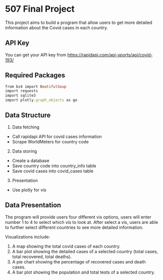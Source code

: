 # 507 Final Project
This project aims to build a program that allow users to get more detailed information about the Covid cases in each country. 

## API Key
You can get your API key from https://rapidapi.com/api-sports/api/covid-193/

## Required Packages 
```ruby
from bs4 import BeatifulSoup
import requests
import sqlite3
import plotly.graph_objects as go
```

## Data Structure 
1. Data fetching
* Call rapidapi API for covid cases information
* Scrape WorldMeters for country code
2. Data storing
* Create a database
* Save country code into country_info table
* Save covid cases into covid_cases table
3. Presentation 
* Use plotly for vis

## Data Presentation 
The program will provide users four different vis options, users will enter number 1 to 4 to select which vis to look at. After select a vis, users are able to further select different countries to see more detailed information. 

Visualizations include:
1. A map showing the total covid cases of each country.
2. A bar plot showing the detailed cases of a selected country (total cases, total recovered, total deaths).
3. A pie chart showing the percentage of recovered cases and death cases. 
4. A bar plot showing the population and total tests of a selected country. 
